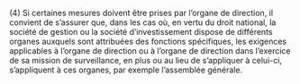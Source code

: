 (4) Si certaines mesures doivent être prises par l’organe de direction, il convient de s’assurer que, dans les cas où, en vertu du droit national, la société de gestion ou la société d’investissement dispose de différents organes auxquels sont attribuées des fonctions spécifiques, les exigences applicables à l’organe de direction ou à l’organe de direction dans l’exercice de sa mission de surveillance, en plus ou au lieu de s’appliquer à celui-ci, s’appliquent à ces organes, par exemple l’assemblée générale.